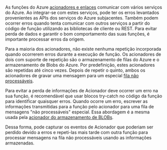 As funções do Azure [acionadores e enlaces](..\articles\azure-functions\functions-triggers-bindings.md) comunicar com vários serviços do Azure. Ao integrar-se com estes serviços, pode ter os erros levantados provenientes as APIs dos serviços do Azure subjacentes. Também podem ocorrer erros quando tenta comunicar com outros serviços a partir do código de função utilizando as bibliotecas de cliente ou REST. Para evitar perda de dados e garantir o bom comportamento das suas funções, é importante processar erros da origem.

Para a maioria dos acionadores, não existe nenhuma repetição incorporada quando ocorrerem erros durante a execução de função. Os acionadores de dois com suporte de repetição são o armazenamento de filas do Azure e o armazenamento de Blobs do Azure. Por predefinição, estes acionadores são repetidas até cinco vezes. Depois de repetir o quinto, ambos os acionadores de gravar uma mensagem para um especial [fila não processáveis](..\articles\azure-functions\functions-bindings-storage-queue.md#trigger---poison-messages). 

Para evitar a perda de informações de Acionador deve ocorrer um erro na sua função, é recomendável que usar blocos try-catch no código da função para identificar quaisquer erros. Quando ocorre um erro, escrever as informações transmitidas para a função pelo acionador para uma fila de mensagens "não processáveis" especial. Essa abordagem é a mesma usada pela [acionador do armazenamento de BLOBs](..\articles\azure-functions\functions-bindings-storage-blob.md#trigger---poison-blobs). 

Dessa forma, pode capturar os eventos de Acionador que poderiam ser perdido devido a erros e repeti-las mais tarde com outra função para processar mensagens na fila não processáveis usando as informações armazenadas.  